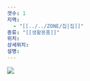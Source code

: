 ```yaml
---
갯수: 1
지역:
  - "[[../../ZONE/집|집]]"
종류: "[[생활용품]]"
위치: 
상세위치: 
설명:
---
```

![](http://192.168.50.22/devices/250322_IMG_0004.png)
